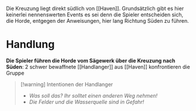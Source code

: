 Die Kreuzung liegt direkt südlich von [[Haven]]. Grundsätzlich gibt es hier keinerlei nennenswerten Events es sei denn die Spieler entscheiden sich, die Horde, entgegen der Anweisungen, hier lang  Richtung Süden zu führen.

# Handlung
**Die Spieler führen die Horde vom Sägewerk über die Kreuzung nach Süden**: 2 schwer bewaffnete [[Handlanger]] aus [[Haven]] konfrontieren die Gruppe
>[!warning] Intentionen der Handlanger
>- *Was soll das? Ihr solltet einen anderen Weg nehmen!*
>- *Die Felder und die Wasserquelle sind in Gefahr!*

